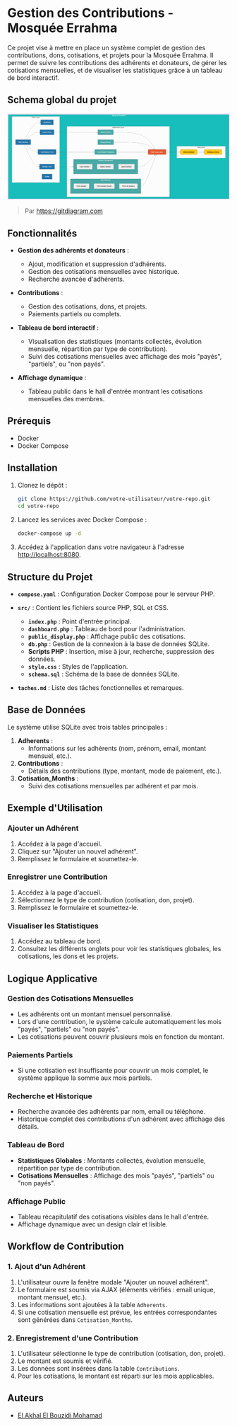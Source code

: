 # Gestion des Contributions - Mosquée Errahma

Ce projet vise à mettre en place un système complet de gestion des contributions, dons, cotisations, et projets pour la Mosquée Errahma. Il permet de suivre les contributions des adhérents et donateurs, de gérer les cotisations mensuelles, et de visualiser les statistiques grâce à un tableau de bord interactif.

## Schema global du projet

![schema.png](images/schema.png)

> Par https://gitdiagram.com

## Fonctionnalités

- **Gestion des adhérents et donateurs** :
  - Ajout, modification et suppression d'adhérents.
  - Gestion des cotisations mensuelles avec historique.
  - Recherche avancée d'adhérents.

- **Contributions** :
  - Gestion des cotisations, dons, et projets.
  - Paiements partiels ou complets.

- **Tableau de bord interactif** :
  - Visualisation des statistiques (montants collectés, évolution mensuelle, répartition par type de contribution).
  - Suivi des cotisations mensuelles avec affichage des mois "payés", "partiels", ou "non payés".

- **Affichage dynamique** :
  - Tableau public dans le hall d'entrée montrant les cotisations mensuelles des membres.

## Prérequis

- Docker
- Docker Compose

## Installation

1. Clonez le dépôt :
    ```sh
    git clone https://github.com/votre-utilisateur/votre-repo.git
    cd votre-repo
    ```

2. Lancez les services avec Docker Compose :
    ```sh
    docker-compose up -d
    ```

3. Accédez à l'application dans votre navigateur à l'adresse [http://localhost:8080](http://localhost:8080).

## Structure du Projet

- **`compose.yaml`** : Configuration Docker Compose pour le serveur PHP.
- **`src/`** : Contient les fichiers source PHP, SQL et CSS.
  - **`index.php`** : Point d'entrée principal.
  - **`dashboard.php`** : Tableau de bord pour l'administration.
  - **`public_display.php`** : Affichage public des cotisations.
  - **`db.php`** : Gestion de la connexion à la base de données SQLite.
  - **Scripts PHP** : Insertion, mise à jour, recherche, suppression des données.
  - **`style.css`** : Styles de l'application.
  - **`schema.sql`** : Schéma de la base de données SQLite.

- **`taches.md`** : Liste des tâches fonctionnelles et remarques.

## Base de Données

Le système utilise SQLite avec trois tables principales :

1. **Adherents** :
    - Informations sur les adhérents (nom, prénom, email, montant mensuel, etc.).
2. **Contributions** :
    - Détails des contributions (type, montant, mode de paiement, etc.).
3. **Cotisation_Months** :
    - Suivi des cotisations mensuelles par adhérent et par mois.

## Exemple d'Utilisation

### Ajouter un Adhérent
1. Accédez à la page d'accueil.
2. Cliquez sur "Ajouter un nouvel adhérent".
3. Remplissez le formulaire et soumettez-le.

### Enregistrer une Contribution
1. Accédez à la page d'accueil.
2. Sélectionnez le type de contribution (cotisation, don, projet).
3. Remplissez le formulaire et soumettez-le.

### Visualiser les Statistiques
1. Accédez au tableau de bord.
2. Consultez les différents onglets pour voir les statistiques globales, les cotisations, les dons et les projets.

## Logique Applicative

### Gestion des Cotisations Mensuelles
- Les adhérents ont un montant mensuel personnalisé.
- Lors d'une contribution, le système calcule automatiquement les mois "payés", "partiels" ou "non payés".
- Les cotisations peuvent couvrir plusieurs mois en fonction du montant.

### Paiements Partiels
- Si une cotisation est insuffisante pour couvrir un mois complet, le système applique la somme aux mois partiels.

### Recherche et Historique
- Recherche avancée des adhérents par nom, email ou téléphone.
- Historique complet des contributions d'un adhérent avec affichage des détails.

### Tableau de Bord
- **Statistiques Globales** : Montants collectés, évolution mensuelle, répartition par type de contribution.
- **Cotisations Mensuelles** : Affichage des mois "payés", "partiels" ou "non payés".

### Affichage Public
- Tableau récapitulatif des cotisations visibles dans le hall d'entrée.
- Affichage dynamique avec un design clair et lisible.

## Workflow de Contribution

### 1. Ajout d'un Adhérent
1. L'utilisateur ouvre la fenêtre modale "Ajouter un nouvel adhérent".
2. Le formulaire est soumis via AJAX (éléments vérifiés : email unique, montant mensuel, etc.).
3. Les informations sont ajoutées à la table `Adherents`.
4. Si une cotisation mensuelle est prévue, les entrées correspondantes sont générées dans `Cotisation_Months`.

### 2. Enregistrement d'une Contribution
1. L'utilisateur sélectionne le type de contribution (cotisation, don, projet).
2. Le montant est soumis et vérifié.
3. Les données sont insérées dans la table `Contributions`.
4. Pour les cotisations, le montant est réparti sur les mois applicables.

## Auteurs

- [El Akhal El Bouzidi Mohamad](https://github.com/tutanka01)
